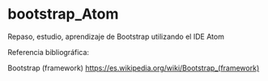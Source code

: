 # bootstrap_Atom
Repaso, estudio, aprendizaje de Bootstrap utilizando el IDE Atom

Referencia bibliográfica:

Bootstrap (framework)
https://es.wikipedia.org/wiki/Bootstrap_(framework)
